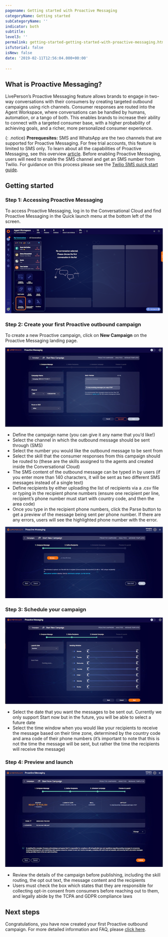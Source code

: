 ```yaml
---
pagename: Getting started with Proactive Messaging
categoryName: Getting started
subCategoryName: ''
indicator: both
subtitle: 
level3: ''
permalink: getting-started-getting-started-with-proactive-messaging.html
isTutorial: false
isNew: false
date: '2019-02-11T12:56:04.000+00:00'

---
```


## What is Proactive Messaging?
LivePerson’s Proactive Messaging feature allows brands to engage in two-way conversations with their consumers by creating targeted outbound campaigns using rich channels. Consumer responses are routed into the Agent Workspace, where conversations can be handled by humans, automation, or a tango of both. This enables brands to increase their ability to connect with a targeted consumer base, with a higher probability of achieving goals, and a richer, more personalized consumer experience.

{: .notice}
**Prerequesites:** SMS and WhatsApp are the two channels that are supported for Proactive Messaging. For free trial accounts, this feature is limited to SMS only. To learn about all the capabilities of Proactive Messaging, see this overview [article](https://knowledge.liveperson.com/messaging-channels-proactive-messaging-proactive-messaging-overview.html). Before enabling Proactive Messaging, users will need to enable the SMS channel and get an SMS number from Twilio. For guidance on this process please see the [Twilio SMS quick start guide](getting-started-quick-start-guides-twilio-sms-quick-start.html). 

## Getting started

### Step 1: Accessing Proactive Messaging 

To access Proactive Messaging, log in to the Conversational Cloud and find Proactive Messaging in the Quick launch menu at the bottom left of the screen. 

![](img/getting-started-with-proactive-1.png)

### Step 2: Create your first Proactive outbound campaign

To create a new Proactive campaign, click on **New Campaign** on the Proactive Messaging landing page.

![](img/getting-started-with-proactive-2.png)

 * Define the campaign name (you can give it any name that you’d like!)
 * Select the channel in which the outbound message should be sent through (SMS)
 * Select the number you would like the outbound message to be sent from
 * Select the skill that the consumer responses from this campaign should be routed to (these are the skills assigned to the agents and created inside the Conversational Cloud)
 * The SMS content of the outbound message can be typed in by users (if you enter more than 140 characters, it will be sent as two different SMS messages instead of a single text)
 * Define recipients by either uploading the list of recipients via a .csv file or typing in the recipient phone numbers (ensure one recipient per line, recipient’s phone number must start with country code, and then the area code)
 * Once you type in the recipient phone numbers, click the Parse button to get a preview of the message being sent per phone number. If there are any errors, users will see the highlighted phone number with the error.

![](img/getting-started-with-proactive-3.png)

### Step 3: Schedule your campaign

![](img/getting-started-with-proactive-4.png)

 * Select the date that you want the messages to be sent out. Currently we only support Start now but in the future, you will be able to select a future date
 * Select the time window when you would like your recipients to receive the message based on their time zone, determined by the country code and area code of their phone numbers (it’s important to note that this is not the time the message will be sent, but rather the time the recipients will receive the message)

### Step 4: Preview and launch

![](img/getting-started-with-proactive-5.png)

 * Review the details of the campaign before publishing, including the skill routing, the opt out text, the message content and the recipients
 * Users must check the box which states that they are responsible for collecting opt-in consent from consumers before reaching out to them, and legally abide by the TCPA and GDPR compliance laws

## Next steps

Congratulations, you have now created your first Proactive outbound campaign. For more detailed information and FAQ, please [click here](messaging-channels-proactive-messaging-proactive-messaging-user-guide.html).


